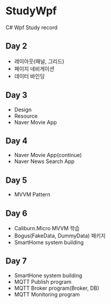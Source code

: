 # StudyWpf
C# Wpf Study record

## Day 2
 - 레이아웃(패널, 그리드)
 - 페이지 네비게이션
 - 데이터 바인딩

## Day 3
 - Design
 - Resource
 - Naver Movie App

## Day 4
 - Naver Movie App(continue)
 - Naver News Search App

## Day 5
 - MVVM Pattern

## Day 6
 - Caliburn.Micro MVVM 학습
 - Bogus(FakeData, DummyData) 패키지
 - SmartHome system building 

## Day 7
 - SmartHone system building
 - MQTT Publish program
 - MQTT Broker program(Broker, DB)
 - MQTT Monitoring program
